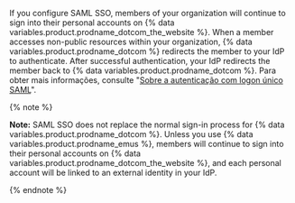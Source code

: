 If you configure SAML SSO, members of your organization will continue to sign into their personal accounts on {% data variables.product.prodname_dotcom_the_website %}. When a member accesses non-public resources within your organization, {% data variables.product.prodname_dotcom %} redirects the member to your IdP to authenticate. After successful authentication, your IdP redirects the member back to {% data variables.product.prodname_dotcom %}. Para obter mais informações, consulte "[Sobre a autenticação com logon único SAML](/enterprise-cloud@latest/authentication/authenticating-with-saml-single-sign-on/about-authentication-with-saml-single-sign-on)".

{% note %}

**Note:** SAML SSO does not replace the normal sign-in process for {% data variables.product.prodname_dotcom %}. Unless you use {% data variables.product.prodname_emus %}, members will continue to sign into their personal accounts on {% data variables.product.prodname_dotcom_the_website %}, and each personal account will be linked to an external identity in your IdP.

{% endnote %}